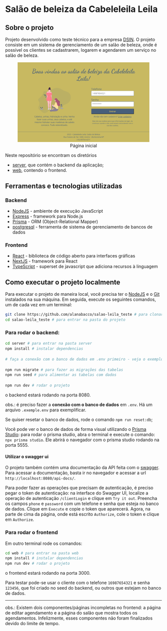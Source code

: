 # Salão de beleiza da Cabeleleila Leila

## Sobre o projeto

Projeto desenvolvido como teste técnico para a empresa [DSIN](https://www.dsin.com.br/). O projeto consiste em um sistema de gerenciamento de um salão de beleza, onde é possível os clientes se cadastrarem, logarem e agendarem um serviço no salão de beleza.

<figure align="center">
    <img alt="Pagina inicial do projeto, onde é possível o cliente fazer login para fazer os agendamentos do salão de beleza" src="./web/public/home-page2.png">
    <figcaption>Página inicial</figcaption>
</figure>

Neste repositório se encontram os diretórios

- [server](https://github.com/alanabacco/salao-leila_teste/tree/main/server), que contém o backend da aplicação;
- [web](https://github.com/alanabacco/salao-leila_teste/tree/main/web), contendo o frontend.

## Ferramentas e tecnologias utilizadas

### Backend

- [NodeJS](https://nodejs.org/) - ambiente de execução JavaScript
- [Express](https://expressjs.com/) - framework para Node.js
- [Prisma](https://www.prisma.io/) - ORM (Object-Relational Mapper)
- [postgresql](https://www.postgresql.org/) - ferramenta de sistema de gerenciamento de bancos de dados

### Frontend

- [React](https://react.dev/) - biblioteca de código aberto para interfaces gráficas
- [NextJS](https://nextjs.org/) - framework para React
- [TypeScript](https://www.typescriptlang.org/) - superset de javascript que adiciona recursos à linguagem

## Como executar o projeto localmente

Para executar o projeto de maneira local, você precisa ter o [NodeJS](https://nodejs.org/) e o [Git](https://git-scm.com/) instalados na sua máquina. Em seguida, execute os seguintes comandos, um de cada vez em um terminal:

```bash
git clone https://github.com/alanabacco/salao-leila_teste # para clonar o repositorio
cd salao-leila_teste # para entrar na pasta do projeto
```

### Para rodar o backend:

```bash
cd server # para entrar na pasta server
npm install # instalar dependencias

# faça a conexão com o banco de dados em .env primeiro - veja o exemplo em .exemple.env

npm run migrate # para fazer as migrações das tabelas
npm run seed # para alimentar as tabelas com dados

npm run dev # rodar o projeto
```

o backend estará rodando na porta 8080.

obs.: é preciso fazer a **conexão com o banco de dados** em `.env`. Há um arquivo `.exemple.env` para exemplificar.

Se quiser resetar o banco de dados, rode o comando `npm run reset:db`;

Você pode ver o banco de dados de forma visual utilizando o [Prisma Studio](https://www.prisma.io/studio): para rodar o prisma studio, abra o terminal e execute o comando: `npx prisma studio`. Ele abrirá o navegador com o prisma studio rodando na porta 5555.

#### Utilizar o swagger ui

O projeto também contém uma documentação da API feita com o [swagger](https://swagger.io/). Para acessar a documentação, basta ir no navegador e acessar a url `http://localhost:8080/api-docs/`.

Para poder fazer as operações que precisam de autenticação, é preciso pegar o token de autenticação: na interface do Swagger UI, localize a operação de autenticação `/clientLogin` e clique em `Try it out`. Preencha os campos `phone` e `password` com um telefone e senha que esteja no banco de dados. Clique em `Execute` e copie o token que aparecerá. Agora, na parte de cima da página, onde está escrito `Authorize`, cole o token e clique em `Authorize`.

### Para rodar o frontend

Em outro terminal rode os comandos:

```bash
cd web # para entrar na pasta web
npm install # instalar dependencias
npm run dev # rodar o projeto
```

o frontend estará rodando na porta 3000.

Para testar pode-se usar o cliente com o telefone `16987654321` e senha `123456`, que foi criado no seed do backend, ou outros que estejam no banco de dados.

---

obs.: Existem dois componentes/páginas incompletas no frontend: a página de editar agendamento e a página do salão que mostra todos os agendamentos. Infelizmente, esses componentes não foram finalizados devido do limite de tempo.
